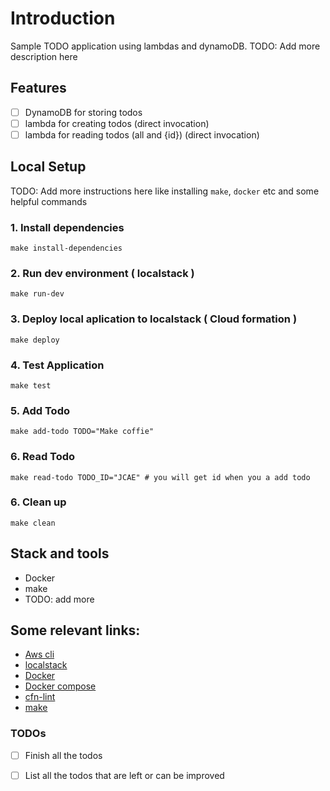 <!-- Documentation goes here -->

# Introduction

Sample TODO application using lambdas and dynamoDB.
TODO: Add more description here

## Features

- [ ] DynamoDB for storing todos
- [ ] lambda for creating todos (direct invocation)
- [ ] lambda for reading todos (all and {id}) (direct invocation)

## Local Setup

TODO: Add more instructions here like installing `make`, `docker` etc and some helpful commands


### 1. Install dependencies

```
make install-dependencies
```

### 2. Run dev environment ( localstack )

```
make run-dev
```

### 3. Deploy local aplication to localstack ( Cloud formation )

```
make deploy
```

### 4. Test Application 

```
make test
```

### 5. Add Todo

```
make add-todo TODO="Make coffie"
```
### 6. Read Todo

```
make read-todo TODO_ID="JCAE" # you will get id when you a add todo 
```

### 6. Clean up 

```
make clean
```


## Stack and tools

- Docker
- make
- TODO: add more

## Some relevant links:

- [Aws cli](https://aws.amazon.com/cli/)
- [localstack](https://github.com/localstack/localstack)
- [Docker](https://docs.docker.com/engine/install/)
- [Docker compose](https://docs.docker.com/compose/)
- [cfn-lint](https://github.com/aws-cloudformation/cfn-python-lint)
- [make](https://www.gnu.org/software/make/)

### TODOs

- [ ] Finish all the todos
- [ ] List all the todos that are left or can be improved

